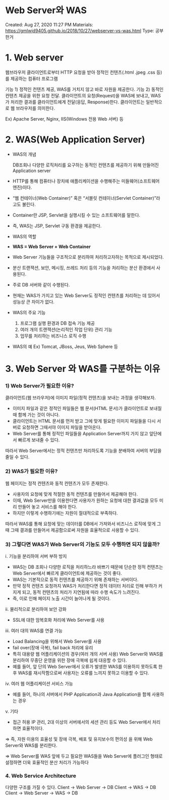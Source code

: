 # Web Server와 WAS

Created: Aug 27, 2020 11:27 PM
Materials: https://gmlwjd9405.github.io/2018/10/27/webserver-vs-was.html
Type: 공부한거

# 1. Web server

웹브라우저 클라이언트로부터 HTTP 요청을 받아 정적인 컨텐츠(.html .jpeg .css 등)를 제공하는 컴퓨터 프로그램

기능 1) 정적인 컨텐츠 제공, WAS를 거치지 않고 바로 자원을 제공한다.
기능 2) 동적인 컨텐츠 제공을 위한 요청 전달.
클라이언트의 요청(Request)을 WAS에 보내고, WAS가 처리한 결과를 클라이언트에게 전달(응답, Response)한다.
클라이언트는 일반적으로 웹 브라우저를 의미한다.

Ex) Apache Server, Nginx, IIS(Windows 전용 Web 서버) 등

# 2. WAS(Web Application Server)

- WAS의 개념

    DB조회나 다양한 로직처리를 요구하는 동적인 컨텐츠를 제공하기 위해 만들어진 Application server

- HTTP를 통해 컴퓨터나 장치에 애플리케이션을 수행해주는 미들웨어(소프트웨어 엔진)이다.
- “웹 컨테이너(Web Container)” 혹은 “서블릿 컨테이너(Servlet Container)”라고도 불린다.
- Container란 JSP, Servlet을 실행시킬 수 있는 소프트웨어를 말한다.
- 즉, WAS는 JSP, Servlet 구동 환경을 제공한다.
- WAS의 역할
- **WAS = Web Server + Web Container**
- Web Server 기능들을 구조적으로 분리하여 처리하고자하는 목적으로 제시되었다.
- 분산 트랜잭션, 보안, 메시징, 쓰레드 처리 등의 기능을 처리하는 분산 환경에서 사용된다.
- 주로 DB 서버와 같이 수행된다.
- 현재는 WAS가 가지고 있는 Web Server도 정적인 컨텐츠를 처리하는 데 있어서 성능상 큰 차이가 없다.
- WAS의 주요 기능
    1. 프로그램 실행 환경과 DB 접속 기능 제공
    2. 여러 개의 트랜잭션(논리적인 작업 단위) 관리 기능
    3. 업무를 처리하는 비즈니스 로직 수행
- WAS의 예
Ex) Tomcat, JBoss, Jeus, Web Sphere 등

# 3. Web Server 와 WAS를 구분하는 이유

### 1) Web Server가 필요한 이유?

클라이언트(웹 브라우저)에 이미지 파일(정적 컨텐츠)을 보내는 과정을 생각해보자.

- 이미지 파일과 같은 정적인 파일들은 웹 문서(HTML 문서)가 클라이언트로 보내질 때 함께 가는 것이 아니다.
- 클라이언트는 HTML 문서를 먼저 받고 그에 맞게 필요한 이미지 파일들을 다시 서버로 요청하면 그때서야 이미지 파일을 받아온다.
- Web Server를 통해 정적인 파일들을 Application Server까지 가지 않고 앞단에서 빠르게 보내줄 수 있다.

따라서 Web Server에서는 정적 컨텐츠만 처리하도록 기능을 분배하여 서버의 부담을 줄일 수 있다.

### 2) WAS가 필요한 이유?

웹 페이지는 정적 컨텐츠와 동적 컨텐츠가 모두 존재한다.

- 사용자의 요청에 맞게 적절한 동적 컨텐츠를 만들어서 제공해야 한다.
- 이때, Web Server만을 이용한다면 사용자가 원하는 요청에 대한 결과값을 모두 미리 만들어 놓고 서비스를 해야 한다.
- 하지만 이렇게 수행하기에는 자원이 절대적으로 부족하다.

따라서 WAS를 통해 요청에 맞는 데이터를 DB에서 가져와서 비즈니스 로직에 맞게 그때 그때 결과를 만들어서 제공함으로써 자원을 효율적으로 사용할 수 있다.

### 3) 그렇다면 WAS가 Web Server의 기능도 모두 수행하면 되지 않을까?

ⅰ. 기능을 분리하여 서버 부하 방지

- WAS는 DB 조회나 다양한 로직을 처리하느라 바쁘기 때문에 단순한 정적 컨텐츠는 Web Server에서 빠르게 클라이언트에 제공하는 것이 좋다.
- WAS는 기본적으로 동적 컨텐츠를 제공하기 위해 존재하는 서버이다.
- 만약 정적 컨텐츠 요청까지 WAS가 처리한다면 정적 데이터 처리로 인해 부하가 커지게 되고, 동적 컨텐츠의 처리가 지연됨에 따라 수행 속도가 느려진다.
- 즉, 이로 인해 페이지 노출 시간이 늘어나게 될 것이다.

ⅱ. 물리적으로 분리하여 보안 강화

- SSL에 대한 암복호화 처리에 Web Server를 사용

iii. 여러 대의 WAS를 연결 가능

- Load Balancing을 위해서 Web Server를 사용
- fail over(장애 극복), fail back 처리에 유리
- 특히 대용량 웹 어플리케이션의 경우(여러 개의 서버 사용) Web Server와 WAS를 분리하여 무중단 운영을 위한 장애 극복에 쉽게 대응할 수 있다.
- 예를 들어, 앞 단의 Web Server에서 오류가 발생한 WAS를 이용하지 못하도록 한 후 WAS를 재시작함으로써 사용자는 오류를 느끼지 못하고 이용할 수 있다.

iv. 여러 웹 어플리케이션 서비스 가능

- 예를 들어, 하나의 서버에서 PHP Application과 Java Application을 함께 사용하는 경우

v. 기타

- 접근 허용 IP 관리, 2대 이상의 서버에서의 세션 관리 등도 Web Server에서 처리하면 효율적이다.

⇒ 즉, 자원 이용의 효율성 및 장애 극복, 배포 및 유지보수의 편의성 을 위해 Web Server와 WAS를 분리한다.

⇒ Web Server를 WAS 앞에 두고 필요한 WAS들을 Web Server에 플러그인 형태로 설정하면 더욱 효율적인 분산 처리가 가능하다

### 4. Web Service Architecture

다양한 구조를 가질 수 있다.
Client -> Web Server -> DB
Client -> WAS -> DB
Client -> Web Server -> WAS -> DB